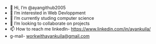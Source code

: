 - 👋 Hi, I’m @ayangithub2005
- 👀 I’m interested in Web Devloppment 
- 🌱 I’m currently studing computer science
- 💞️ I’m looking to collaborate on projects
- 📫 How to reach me linkedln- https://www.linkedin.com/in/ayankuila/
-    g-mail- workwithayankuila@gmail.com                  

<!---
ayangithub2005/ayangithub2005 is a ✨ special ✨ repository because its `README.md` (this file) appears on your GitHub profile.
You can click the Preview link to take a look at your changes.
--->
